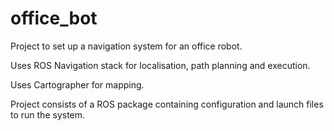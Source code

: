 # office_bot
Project to set up a navigation system for an office robot.

Uses ROS Navigation stack for localisation, path planning and execution.

Uses Cartographer for mapping.

Project consists of a ROS package containing configuration and launch files to run the system.

